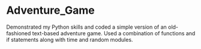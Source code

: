 # Adventure_Game
 Demonstrated my Python skills and coded a simple version of an old-fashioned text-based adventure game. Used a combination of functions and if statements along with time and random modules.
